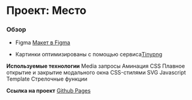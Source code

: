 # Проект: Место

### Обзор

* Figma [Макет в Figma](https://www.figma.com/file/2cn9N9jSkmxD84oJik7xL7/JavaScript.-Sprint-4?node-id=0%3A1)

* Картинки оптимизированы с помощью сервиса[Tinypng](https://tinypng.com/)

**Используемые технологии**
Media запросы
Аминация CSS
Плавное открытие и закрытие модального окна CSS-стилями
SVG
Javascript
Template
Стрелочные функции

**Ссылка на проект**
[Github Pages](https://nataliustinova.github.io/mesto/)

